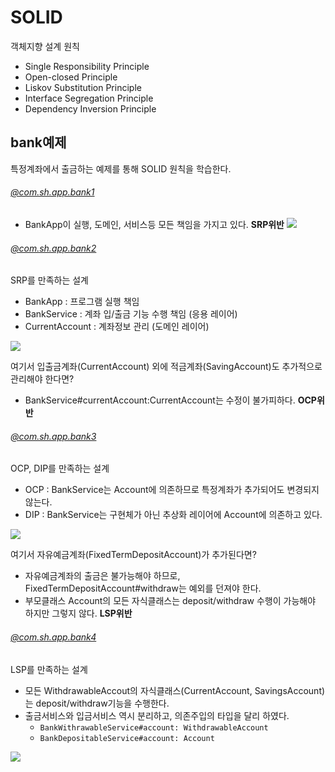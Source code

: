 # SOLID
객체지향 설계 원칙

- Single Responsibility Principle
- Open-closed Principle
- Liskov Substitution Principle
- Interface Segregation Principle
- Dependency Inversion Principle

## bank예제
특정계좌에서 출금하는 예제를 통해 SOLID 원칙을 학습한다.

###### [@com.sh.app.bank1]()
- BankApp이 실행, 도메인, 서비스등 모든 책임을 가지고 있다. **SRP위반**
![](https://d.pr/i/fm32V5+)

###### [@com.sh.app.bank2]()
SRP를 만족하는 설계
- BankApp : 프로그램 실행 책임
- BankService : 계좌 입/출금 기능 수행 책임 (응용 레이어)
- CurrentAccount : 계좌정보 관리 (도메인 레이어)

![](https://d.pr/i/1cmq3A+)

여기서 입출금계좌(CurrentAccount) 외에 적금계좌(SavingAccount)도 추가적으로 관리해야 한다면?
- BankService#currentAccount:CurrentAccount는 수정이 불가피하다. **OCP위반**

###### [@com.sh.app.bank3]()
 OCP, DIP를 만족하는 설계
- OCP : BankService는 Account에 의존하므로 특정계좌가 추가되어도 변경되지 않는다.
- DIP : BankService는 구현체가 아닌 추상화 레이어에 Account에 의존하고 있다.

![](https://d.pr/i/QmiSJs+)

여기서 자유예금계좌(FixedTermDepositAccount)가 추가된다면?
- 자유예금계좌의 출금은 불가능해야 하므로, FixedTermDepositAccount#withdraw는 예외를 던져야 한다.
- 부모클래스 Account의 모든 자식클래스는 deposit/withdraw 수행이 가능해야 하지만 그렇지 않다. **LSP위반**

###### [@com.sh.app.bank4]()
LSP를 만족하는 설계
- 모든 WithdrawableAccout의 자식클래스(CurrentAccount, SavingsAccount)는 deposit/withdraw기능을 수행한다.
- 출금서비스와 입금서비스 역시 분리하고, 의존주입의 타입을 달리 하였다.
  - `BankWithrawableService#account: WithdrawableAccount`
  - `BankDepositableService#account: Account`

![](https://d.pr/i/wRjEmH+)